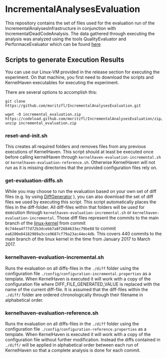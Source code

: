 # IncrementalAnalysesEvaluation

This repository contains the set of files used for the evaluation run of the IncrementalAnalysesInfrastructure in conjunction with IncrementalDeadCodeAnalysis. The data gathered through executing the analysis was analyzed using the tools QualityEvaluator and PerformaceEvaluator which can be found [here](https://github.com/moritzfl/IncrementalAnalysesHelpers)

## Scripts to generate Execution Results

You can use our Linux-VM provided in the release section for executing the experiment. On that machine, you first need to download the scripts and KernelHaven executables for executing the experiment.

There are several options to accomplish this:

```
git clone https://github.com/moritzfl/IncrementalAnalysesEvaluation.git
```

```
wget -O incremental_evaluation.zip https://codeload.github.com/moritzfl/IncrementalAnalysesEvaluation/zip/master
unzip incremental_evaluation.zip
```


### reset-and-init.sh
This creates all required folders and removes files from any previous executions of KernelHaven. This script should at least be executed once before calling kernelHaven through ``kernelhaven-evaluation-incremental.sh`` or ``kernelhaven-evaluation-reference.sh``. Otherwise KernelHaven will not run as it is missing directories that the provided configuration files rely on.

### get-evaluation-diffs.sh

While you may choose to run the evaluation based on your own set of diff files (e.g. by using [DiffGenerator](https://github.com/moritzfl/IncrementalAnalysesHelpers) ), you can also download the set of diff files we used by executing this script. This script automatically places the files in the diff-folder. All diff-files within that folders will be used for execution through ``kernelhaven-evaluation-incremental.sh`` or ``kernelhaven-evaluation-incremental``.
Those diff files represent the commits to the main branch of the [linux-kernel](https://github.com/torvalds/linux) from commit ``0c744ea4f77d72b3dcebb7a8f2684633ec79be88`` to commit ``ea6200e84182989a3cce9687cf79a23ac44ec4db``. This covers 440 commits to the main branch of the linux kernel in the time from January 2017 to March 2017.

### kernelhaven-evaluation-incremental.sh

Runs the evaluation on all diffs-files in the ``./diff`` folder using the configuration file ``./config/configuration-incremental.properties`` as a template.
When KernelHaven is executed it will work with a copy of the configuration file where DIFF_FILE_GENERATED_VALUE is replaced with the name of the current diff-file. It is assumed that the diff-files within the ``./diff/`` folder are ordered chronologically through their filename in alphabetical order.

### kernelhaven-evaluation-reference.sh
Runs the evaluation on all diffs-files in the ``./diff`` folder using the configuration file ``./config/configuration-reference.properties`` as a template.
When KernelHaven is executed it will work with a copy of the configuration file without further modification. Instead the diffs contained in ``./diff/`` will be applied in alphabetical order between each run of KernelHaven so that a complete analysis is done for each commit.
